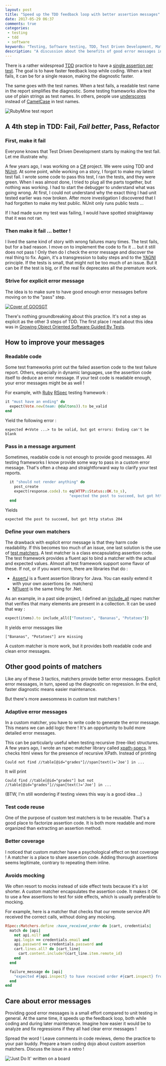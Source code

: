 ```yaml
---
layout: post
title: "Speed up the TDD feedback loop with better assertion messages"
date: 2017-05-29 06:37
comments: true
categories:
 - testing
 - tdd
 - software
keywords: "Testing, Software testing, TDD, Test Driven Development, Matchers, Test Matchers, Error Messages, Test error messages"
description: "A discussion about the benefits of good error messages in software tests, and details about how to do that with custom test matchers."
---
```

There is a rather widespread [TDD](https://en.wikipedia.org/wiki/Test-driven_development) practice to have a [single assertion per test](https://softwareengineering.stackexchange.com/questions/7823/is-it-ok-to-have-multiple-asserts-in-a-single-unit-test). The goal is to have faster feedback loop while coding. When a test fails, it can be for a single reason, making the diagnostic faster.

The same goes with the test names. When a test fails, a readable test name in the report simplifies the diagnostic. Some testing frameworks allow the use of plain strings as test names. In others, people use [underscores](https://en.wikipedia.org/wiki/Naming_convention_(programming)#Multiple-word_identifiers) instead of [CamelCase](https://en.wikipedia.org/wiki/Camel_case) in test names.

![RubyMine test report]({{site.url}}/imgs/2017-05-29-speed-up-the-tdd-feedback-loop-with-better-assertion-messages/rubymine.jpg)

## A 4th step in TDD: Fail, *Fail better*, Pass, Refactor

### First, make it fail

Everyone knows that Test Driven Development starts by making the test fail. Let me illustrate why.

A few years ago, I was working on a [C#](https://en.wikipedia.org/wiki/C_Sharp_%28programming_language%29) project. We were using TDD and [NUnit](https://github.com/nunit/nunit). At some point, while working on a story, I forgot to make my latest test fail. I wrote some code to pass this test, I ran the tests, and they were green. When I was almost done, I tried to plug all the parts together, but nothing was working. I had to start the debugger to understand what was going wrong. At first, I could not understand why the exact thing I had unit tested earlier was now broken. After more investigation I discovered that I had forgotten to make my test public. NUnit only runs public tests ...

If I had made sure my test was failing, I would have spotted straightaway that it was not ran.

### Then make it fail ... better !

I lived the same kind of story with wrong failures many times. The test fails, but for a bad reason. I move on to implement the code to fix it ... but it still does not pass ! Only then do I check the error message and discover the real thing to fix. Again, it's a transgression to baby steps and to the [YAGNI](https://en.wikipedia.org/wiki/You_aren%27t_gonna_need_it) principle. If the tests is small, that might not be too much of an issue. But it can be if the test is big, or if the real fix deprecates all the premature work.

### Strive for explicit error message

The idea is to make sure to have good enough error messages before moving on to the "pass" step.

[![Cover of GOOSGT]({{site.url}}/imgs/2017-05-29-speed-up-the-tdd-feedback-loop-with-better-assertion-messages/growing.jpg)](https://www.amazon.com/Growing-Object-Oriented-Software-Guided-Tests/dp/0321503627/ref=sr_1_1?tag=pbourgau-20&amp;s=books&ie=UTF8&qid=1495080583&sr=1-1&keywords=growing+object-oriented+software+guided+by+tests)

There's nothing groundbreaking about this practice. It's not a step as explicit as the other 3 steps of TDD. The first place I read about this idea was in [Growing Object Oriented Software Guided By Tests](https://www.amazon.com/Growing-Object-Oriented-Software-Guided-Tests/dp/0321503627/ref=sr_1_1?tag=pbourgau-20&amp;s=books&ie=UTF8&qid=1495080583&sr=1-1&keywords=growing+object-oriented+software+guided+by+tests).

## How to improve your messages

### Readable code

Some test frameworks print out the failed assertion code to the test failure report. Others, especially in dynamic languages, use the assertion code itself to deduce an error message. If your test code is readable enough, your error messages might be as well ! 

For example, with [Ruby](https://www.ruby-lang.org) [RSpec](http://rspec.info/) testing framework :

```ruby
it "must have an ending" do
  expect(Vote.new(team: @daltons)).to be_valid
end
```

Yield the following error :

```
expected #<Vote ...> to be valid, but got errors: Ending can't be blank

```

### Pass in a message argument

Sometimes, readable code is not enough to provide good messages. All testing frameworks I know provide some way to pass in a custom error message. That's often a cheap and straightforward way to clarify your test reports.

```ruby
  it "should not render anything" do
    post_create
    expect(response.code).to eq(HTTP::Status::OK.to_s),
                             "expected the post to succeed, but got http status #{response.code}"
  end
```

Yields

```
expected the post to succeed, but got http status 204
```

### Define your own matchers

The drawback with explicit error message is that they harm code readability. If this becomes too much of an issue, one last solution is the use of [test matchers](https://objectpartners.com/2013/09/18/the-benefits-of-using-assertthat-over-other-assert-methods-in-unit-tests/). A test matcher is a class encapsulating assertion code. The test framework provides a fluent api to bind a matcher with the actual and expected values. Almost all test framework support some flavor of these. If not, or if you want more, there are libraries that do :

* [AssertJ](http://joel-costigliola.github.io/assertj/index.html) is a fluent assertion library for Java. You can easily extend it with your own assertions (ie. matchers)
* [NFluent](http://n-fluent.net/) is the same thing for .Net.

As an example, in a past side project, I defined an [include_all](https://github.com/philou/mes-courses/blob/master/spec/support/include_all_matcher.rb) rspec matcher that verifies that many elements are present in a collection. It can be used that way :

```ruby
expect(items).to include_all(["Tomatoes", "Bananas", "Potatoes"])
```

It yields error messages like

```
["Bananas", "Potatoes"] are missing
```

A custom matcher is more work, but it provides both readable code and clean error messages.

## Other good points of matchers

Like any of these 3 tactics, matchers provide better error messages. Explicit error messages, in turn, speed up the diagnostic on regression. In the end, faster diagnostic means easier maintenance.

But there's more awesomness in custom test matchers !

### Adaptive error messages

In a custom matcher, you have to write code to generate the error message. This means we can add logic there ! It's an opportunity to build more detailed error messages.

This can be particularly useful when testing recursive (tree-like) structures. A few years ago, I wrote an rspec matcher library called [xpath-specs](https://github.com/philou/xpath-specs). It checks html views for the presence of recursive XPath. Instead of printing

```
Could not find //table[@id="grades"]//span[text()='Joe'] in ...
```

It will print

```
Could find //table[@id="grades"] but not //table[@id="grades"]//span[text()='Joe'] in ...
```

(BTW, I'm still wondering if testing views this way is a good idea ...)

### Test code reuse

One of the purpose of custom test matchers is to be reusable. That's a good place to factorize assertion code. It is both more readable and more organized than extracting an assertion method.

### Better coverage

I noticed that custom matcher have a psychological effect on test coverage ! A matcher is a place to share assertion code. Adding thorough assertions seems legitimate, contrary to repeating them inline. 

### Avoids mocking

We often resort to mocks instead of side effect tests because it's a lot shorter. A custom matcher encapsulates the assertion code. It makes it OK to use a few assertions to test for side effects, which is usually preferable to mocking.

For example, here is a matcher that checks that our remote service API received the correct calls, without doing any mocking. 

```ruby
RSpec::Matchers.define :have_received_order do |cart, credentials|
  match do |api|
    not api.nil? and
    api.login == credentials.email and
    api.password == credentials.password and
    cart.lines.all? do |cart_line|
      cart.content.include?(cart_line.item.remote_id)
    end
  end

  failure_message do |api|
    "expected #{api.inspect} to have received order #{cart.inspect} from #{credentials}"
  end
end
```


## Care about error messages

Providing good error messages is a small effort compared to unit testing in general. At the same time, it speeds up the feedback loop, both while coding and during later maintenance. Imagine how easier it would be to analyze and fix regressions if they all had clear error messages !

Spread the word ! Leave comments in code reviews, demo the practice to your pair buddy. Prepare a team coding dojo about custom assertion matchers. Discuss the issue in a retro !

!['Just Do It' written on a board]({{site.url}}/imgs/2017-05-29-speed-up-the-tdd-feedback-loop-with-better-assertion-messages/just-do-it.jpg)
